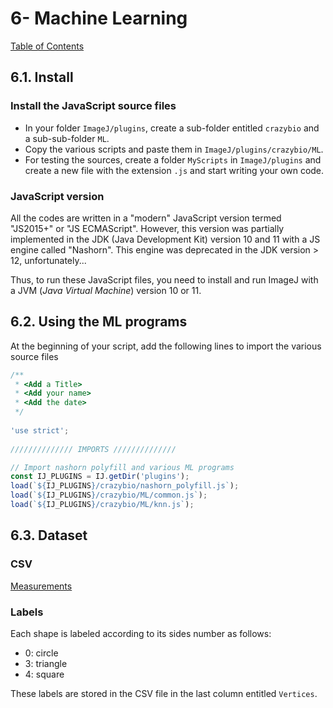 # 6- Machine Learning

[Table of Contents](https://crazybiocomputing.blogspot.com/2018/10/machine-learning-toc.html)

## 6.1. Install

### Install the JavaScript source files

- In your folder `ImageJ/plugins`, create a sub-folder entitled `crazybio` and a sub-sub-folder `ML`.
- Copy the various scripts and paste them in `ImageJ/plugins/crazybio/ML`.
- For testing the sources, create a folder `MyScripts` in `ImageJ/plugins` and create a new file with the extension `.js` and start writing your own code.

### JavaScript version

All the codes are written in a "modern" JavaScript version termed "JS2015+" or "JS ECMAScript". However, this version was partially implemented in the JDK (Java Development Kit) version 10 and 11 with a JS engine called "Nashorn". This engine was deprecated in the JDK version > 12, unfortunately...

Thus, to run these JavaScript files, you need to install and run ImageJ with a JVM (_Java Virtual Machine_) version 10 or 11.

## 6.2. Using the ML programs

At the beginning of your script, add the following lines to import the various source files

```javascript
/**
 * <Add a Title>
 * <Add your name>
 * <Add the date>
 */
 
'use strict';
 
////////////// IMPORTS //////////////

// Import nashorn polyfill and various ML programs
const IJ_PLUGINS = IJ.getDir('plugins');
load(`${IJ_PLUGINS}/crazybio/nashorn_polyfill.js`);
load(`${IJ_PLUGINS}/crazybio/ML/common.js`);
load(`${IJ_PLUGINS}/crazybio/ML/knn.js`);
```

## 6.3. Dataset

### CSV

[Measurements](https://gist.github.com/jeesay/35adc13ca8ae658d25a43b342334eee4)

### Labels

Each shape is labeled according to its sides number as follows:
- 0: circle
- 3: triangle
- 4: square

These labels are stored in the CSV file in the last column entitled `Vertices`.
